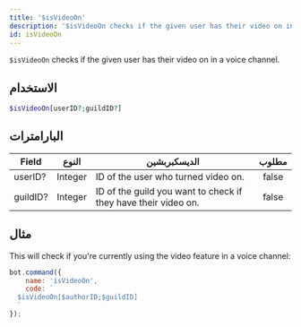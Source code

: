 ```yaml
---
title: '$isVideoOn'
description: '$isVideoOn checks if the given user has their video on in a voice channel.'
id: isVideoOn
---
```


`$isVideoOn` checks if the given user has their video on in a voice channel.

## الاستخدام

```php
$isVideoOn[userID?;guildID?]
```

## البارامترات

| Field    | النوع   | الديسكبربشين                                                   | مطلوب |
| -------- | ------- | -------------------------------------------------------------- |:-----:|
| userID?  | Integer | ID of the user who turned video on.                            | false |
| guildID? | Integer | ID of the guild you want to check if they have their video on. | false |

## مثال

This will check if you're currently using the video feature in a voice channel:

```javascript
bot.command({
    name: 'isVideoOn',
    code: `
  $isVideoOn[$authorID;$guildID]
  `
});
```
